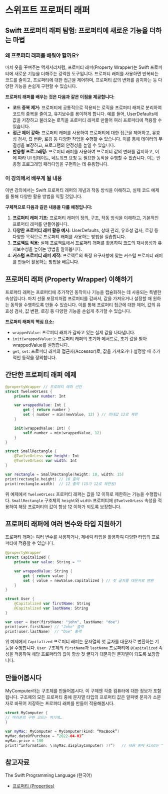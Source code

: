# 스위프트 프로퍼티 래퍼

## Swift 프로퍼티 래퍼 탐험: 프로퍼티에 새로운 기능을 더하는 마법

### 왜 프로퍼티 래퍼를 배워야 할까요?

마치 옷을 꾸며주는 액세서리처럼, 프로퍼티 래퍼(Property Wrapper)는 Swift 프로퍼티에 새로운 기능을 더해주는 강력한 도구입니다. 프로퍼티 래퍼를 사용하면 반복되는 코드를 줄이고, 프로퍼티에 대한 접근을 제어하며, 프로퍼티 값의 변화를 감지하는 등 다양한 기능을 손쉽게 구현할 수 있습니다.

**프로퍼티 래퍼를 배우는 것은 다음과 같은 이점을 제공합니다:**

* **코드 중복 제거:** 프로퍼티에 공통적으로 적용되는 로직을 프로퍼티 래퍼로 분리하여 코드의 중복을 줄이고, 유지보수를 용이하게 합니다. 예를 들어, UserDefaults에 값을 저장하고 불러오는 로직을 프로퍼티 래퍼로 만들어 여러 프로퍼티에 적용할 수 있습니다.
* **접근 제어 강화:** 프로퍼티 래퍼를 사용하여 프로퍼티에 대한 접근을 제어하고, 유효성 검사, 값 변환, 로깅 등 다양한 작업을 수행할 수 있습니다. 이를 통해 데이터의 무결성을 보장하고, 프로그램의 안정성을 높일 수 있습니다.
* **반응형 프로그래밍:** 프로퍼티 래퍼를 사용하여 프로퍼티 값의 변화를 감지하고, 이에 따라 UI 업데이트, 네트워크 요청 등 필요한 동작을 수행할 수 있습니다. 이는 반응형 프로그래밍 패러다임을 구현하는 데 유용합니다.

### 이 강의에서 배우게 될 내용

이번 강의에서는 Swift 프로퍼티 래퍼의 개념과 작동 방식을 이해하고, 실제 코드 예제를 통해 다양한 활용 방법을 익힐 것입니다.

**구체적으로 다음과 같은 내용을 다룰 예정입니다:**

1. **프로퍼티 래퍼 기초:** 프로퍼티 래퍼의 정의, 구조, 작동 방식을 이해하고, 기본적인 프로퍼티 래퍼를 만들어봅니다.
2. **다양한 프로퍼티 래퍼 활용 예시:** UserDefaults, 상태 관리, 유효성 검사, 로깅 등 다양한 목적으로 프로퍼티 래퍼를 사용하는 방법을 실습합니다.
3. **프로젝트 적용:** 실제 프로젝트에서 프로퍼티 래퍼를 활용하여 코드의 재사용성과 유지보수성을 높이는 방법을 알아봅니다.
4. **커스텀 프로퍼티 래퍼 제작:** 프로젝트의 특정 요구사항에 맞는 커스텀 프로퍼티 래퍼를 만들어 활용하는 방법을 배웁니다.

## 프로퍼티 래퍼 (Property Wrapper) 이해하기

프로퍼티 래퍼는 프로퍼티에 추가적인 동작이나 기능을 캡슐화하는 데 사용되는 특별한 속성입니다. 마치 선물 포장지처럼 프로퍼티를 감싸서, 값을 가져오거나 설정할 때 원하는 동작을 수행하도록 만들 수 있습니다. 이를 통해 프로퍼티 접근에 대한 제어, 값의 유효성 검사, 값 변환, 로깅 등 다양한 기능을 손쉽게 추가할 수 있습니다.

**프로퍼티 래퍼의 핵심 요소:**

* `wrappedValue`: 프로퍼티 래퍼가 감싸고 있는 실제 값을 나타냅니다.
* `init(wrappedValue:)`: 프로퍼티 래퍼의 초기화 메서드로, 초기 값을 받아 wrappedValue를 설정합니다.
* `get`, `set`: 프로퍼티 래퍼의 접근자(Accessor)로, 값을 가져오거나 설정할 때 추가적인 동작을 정의합니다.

## 간단한 프로퍼티 래퍼 예제

```swift
@propertyWrapper // 프로퍼티 래퍼 선언
struct TwelveOrLess {
    private var number: Int

    var wrappedValue: Int {
        get { return number }
        set { number = min(newValue, 12) } // 최대값 12로 제한
    }

    init(wrappedValue: Int) {
        self.number = min(wrappedValue, 12)
    }
}

struct SmallRectangle {
    @TwelveOrLess var height: Int
    @TwelveOrLess var width: Int
}

var rectangle = SmallRectangle(height: 10, width: 15)
print(rectangle.height) // 10 출력
print(rectangle.width)  // 12 출력 (15가 12로 제한됨)
```

위 예제에서 `TwelveOrLess` 프로퍼티 래퍼는 값을 12 이하로 제한하는 기능을 수행합니다. `SmallRectangle` 구조체의 `height`와 `width` 프로퍼티에 `@TwelveOrLess` 속성을 적용하여 해당 프로퍼티의 값이 항상 12 이하가 되도록 보장합니다.

## 프로퍼티 래퍼에 여러 변수와 타입 지원하기

프로퍼티 래퍼는 여러 변수를 사용하거나, 제네릭 타입을 활용하여 다양한 타입의 프로퍼티에 적용할 수 있습니다.

```swift
@propertyWrapper
struct Capitalized {
    private var value: String = ""

    var wrappedValue: String {
        get { return value }
        set { value = newValue.capitalized } // 첫 글자를 대문자로 변환
    }
}

struct User {
    @Capitalized var firstName: String
    @Capitalized var lastName: String
}

var user = User(firstName: "john", lastName: "doe")
print(user.firstName) // "John" 출력
print(user.lastName)  // "Doe" 출력
```

위 예제에서 `Capitalized` 프로퍼티 래퍼는 문자열의 첫 글자를 대문자로 변환하는 기능을 수행합니다. `User` 구조체의 `firstName`과 `lastName` 프로퍼티에 `@Capitalized` 속성을 적용하여 해당 프로퍼티의 값이 항상 첫 글자가 대문자인 문자열이 되도록 보장합니다.


## 만들어봅시다

MyComputer라는 구조체를 만들어봅시다. 이 구체엔 각종 컴퓨터에 대한 정보가 포함됩니다. 구조체의 모든 프로퍼티 중에 문자열 타입의 프로퍼티 값은 알파벳 문자가 소문자로 바뀌어 저장하는 프로퍼티 래퍼를 만들어 적용해봅시다.

```swift
struct MyComputer {
// 여러분의 구현 코드는 여기에…
} 

var myMac: MyComputer = MyComputer(kind: “MacBook”)
myMac.dateOfPurchase = “2022-04-01”
myMac.price = 100
print(“information: \(myMac.displayComputer( ))”)   // 내용 중에 kind는 “macbook”으로 출력됨
```

## 참고자료

The Swift Programming Language (한국어)

- [프로퍼티 (Properties)](https://bbiguduk.github.io/swift-book-korean/documentation/the-swift-programming-language-korean/properties)